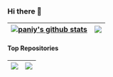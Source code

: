 ### Hi there 👋

| <a href="https://github.com/fisabiliyusri"><img align="center" src="https://github-readme-stats.vercel.app/api?username=fisabiliyusri&show_icons=true&theme=dark&nclude_all_commits=true&hide_border=true" alt="paniy's github stats" /></a> | <a href="https://github.com/fisabiliyusri"><img align="center" src="https://github-readme-stats.vercel.app/api/top-langs/?username=fisabiliyusri&layout=compact&theme=dark&hide_border=true" /></a> |
| ------------- | ------------- |

#### Top Repositories


| <a href="https://github.com/fisabiliyusri/Mantap"><img align="center" src="https://github-readme-stats.vercel.app/api/pin/?username=fisabiliyusri&repo=Mantap&theme=dark&hide_border=true" /></a> | <a href="https://github.com/fisabiliyusri/Mantap"><img align="center" src="https://github-readme-stats.vercel.app/api/pin/?username=fisabiliyusri&repo=Mantap&theme=blue&hide_border=true" /></a> |
| ------------- | ------------- |

<br />
<br />

<!--
**fisabiliyusri/fisabiliyusri** is a ✨ _special_ ✨ repository because its `README.md` (this file) appears on your GitHub profile.

Here are some ideas to get you started:

- 🔭 I’m currently working on ...
- 🌱 I’m currently learning ...
- 👯 I’m looking to collaborate on ...
- 🤔 I’m looking for help with ...
- 💬 Ask me about ...
- 📫 How to reach me: ...
- 😄 Pronouns: ...
- ⚡ Fun fact: ...
-->
